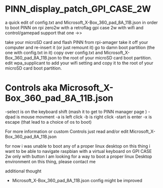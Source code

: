 # PINN_display_patch_GPI_CASE_2W
a quick edit of config.txt and Microsoft_X-Box_360_pad_8A_11B.json in order to boot PINN on rpi zero2w with a retroflag gpi case 2w with wifi and control/gamepad support
that one ->> 


take your microSD card and flash PINN from rpi-amager
take it off your computer and re-insert it (or just remount it)
go to damn boot partition (the one with config.txt in it)
copy over config.txt and Microsoft_X-Box_360_pad_8A_11B.json to the root of your microSD card boot partition.
edit wpa_supplicant to add your wifi setting and copy it to the root of your microSD card boot partition.

<h1>Controls aka Microsoft_X-Box_360_pad_8A_11B.json</h1>
 -select is on the keyboard shift (mash it to get to PINN manager page )
 -dpad is mouse movment 
 -a is left click
 -b is right click
 -start is enter
 -x is escape (that lead to a choice of os to boot)
 
 For more information or custom Controls just read and/or edit Microsoft_X-Box_360_pad_8A_11B.json


for now i was unable to boot any of a proper linux desktop on this thing
i want to be able to navigate raspbian with a virtual keyboard on GPI CASE 2w only with button
I am looking for a way to boot a proper linux Desktop environment on this thing, please contact me

additional thought
- Microsoft_X-Box_360_pad_8A_11B.json config might be improved




